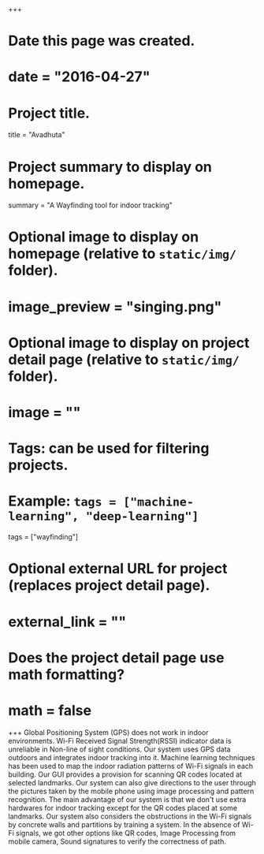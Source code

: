+++
# Date this page was created.
# date = "2016-04-27"

# Project title.
title = "Avadhuta"

# Project summary to display on homepage.
summary = "A Wayfinding tool for indoor tracking"

# Optional image to display on homepage (relative to `static/img/` folder).
# image_preview = "singing.png"

# Optional image to display on project detail page (relative to `static/img/` folder).
# image = ""

# Tags: can be used for filtering projects.
# Example: `tags = ["machine-learning", "deep-learning"]`
tags = ["wayfinding"]

# Optional external URL for project (replaces project detail page).
# external_link = ""

# Does the project detail page use math formatting?
# math = false

+++
Global Positioning System (GPS)  does not work in indoor environments.
Wi-Fi Received Signal Strength(RSSI) indicator data is unreliable in Non-line of sight conditions.
Our system uses GPS data outdoors and integrates indoor tracking into it.
Machine learning techniques has been used to map the indoor radiation patterns of Wi-Fi signals in each building.
Our GUI provides a provision for scanning QR codes located at selected landmarks.
Our system can also give directions to the user through the pictures taken by the mobile phone using image processing and pattern recognition.
The main advantage of our system is that we don't use extra hardwares for indoor tracking except for the QR codes placed at some landmarks.
Our system also considers the obstructions in the Wi-Fi signals by concrete walls and partitions by training a system.
In the absence of Wi-Fi signals, we got other options like
QR codes,
Image Processing from mobile camera,
Sound signatures to verify the correctness of path.

